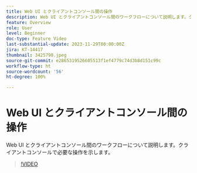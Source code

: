 ```yaml
---
title: Web UI とクライアントコンソール間の操作
description: Web UI とクライアントコンソール間のワークフローについて説明します。クライアントコンソールで必要な操作を示します。
feature: Overview
role: User
level: Beginner
doc-type: Feature Video
last-substantial-update: 2023-11-29T00:00:00Z
jira: KT-14417
thumbnail: 3425798.jpeg
source-git-commit: e2865319526605513f1ef4779c74d3b8d151c99c
workflow-type: ht
source-wordcount: '56'
ht-degree: 100%

---
```



# Web UI とクライアントコンソール間の操作

Web UI とクライアントコンソール間のワークフローについて説明します。クライアントコンソールで必要な操作を示します。

>[!VIDEO](https://video.tv.adobe.com/v/3425798/?learn=on)

